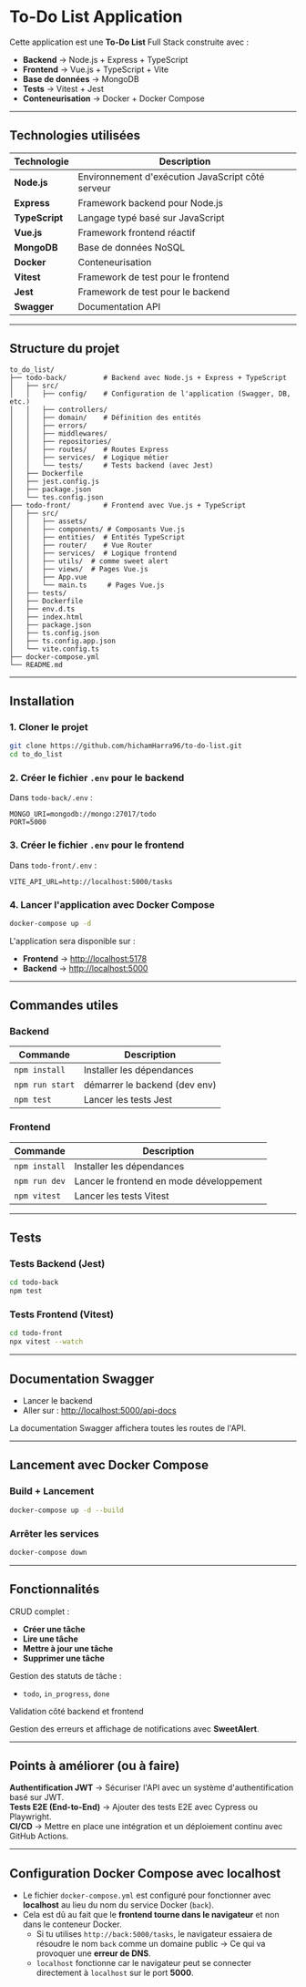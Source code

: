 # To-Do List Application

Cette application est une **To-Do List** Full Stack construite avec :
- **Backend** → Node.js + Express + TypeScript  
- **Frontend** → Vue.js + TypeScript + Vite  
- **Base de données** → MongoDB  
- **Tests** → Vitest + Jest  
- **Conteneurisation** → Docker + Docker Compose  

---

## **Technologies utilisées**
| Technologie | Description |
|------------|-------------|
| **Node.js** | Environnement d'exécution JavaScript côté serveur |
| **Express** | Framework backend pour Node.js |
| **TypeScript** | Langage typé basé sur JavaScript |
| **Vue.js** | Framework frontend réactif |
| **MongoDB** | Base de données NoSQL |
| **Docker** | Conteneurisation |
| **Vitest** | Framework de test pour le frontend |
| **Jest** | Framework de test pour le backend |
| **Swagger** | Documentation API |

---

## **Structure du projet**
```
to_do_list/
├── todo-back/         # Backend avec Node.js + Express + TypeScript
│   ├── src/
│   │   ├── config/    # Configuration de l'application (Swagger, DB, etc.)
│   │   ├── controllers/ 
│   │   ├── domain/    # Définition des entités
│   │   ├── errors/    
│   │   ├── middlewares/ 
│   │   ├── repositories/ 
│   │   ├── routes/    # Routes Express
│   │   ├── services/  # Logique métier
│   │   └── tests/     # Tests backend (avec Jest)
│   ├── Dockerfile
│   ├── jest.config.js
│   ├── package.json
│   └── tes.config.json
├── todo-front/        # Frontend avec Vue.js + TypeScript 
│   ├── src/
│   │   ├── assets/    
│   │   ├── components/ # Composants Vue.js
│   │   ├── entities/  # Entités TypeScript
│   │   ├── router/    # Vue Router
│   │   ├── services/  # Logique frontend
│   │   ├── utils/  # comme sweet alert
│   │   ├── views/  # Pages Vue.js
│   │   ├── App.vue
│   │   └── main.ts     # Pages Vue.js
│   ├── tests/
│   ├── Dockerfile
│   ├── env.d.ts
│   ├── index.html
│   ├── package.json
│   ├── ts.config.json
│   ├── ts.config.app.json
│   └── vite.config.ts
├── docker-compose.yml
└── README.md
```

---

## **Installation**
### **1. Cloner le projet**
```bash
git clone https://github.com/hichamHarra96/to-do-list.git
cd to_do_list
```

### **2. Créer le fichier `.env` pour le backend**
Dans `todo-back/.env` :  
```
MONGO_URI=mongodb://mongo:27017/todo
PORT=5000
```

### **3. Créer le fichier `.env` pour le frontend**
Dans `todo-front/.env` :  
```
VITE_API_URL=http://localhost:5000/tasks
```

### **4. Lancer l'application avec Docker Compose**
```bash
docker-compose up -d
```

L'application sera disponible sur :  
- **Frontend** → [http://localhost:5178](http://localhost:5178)  
- **Backend** → [http://localhost:5000](http://localhost:5000)  

---

## **Commandes utiles**
### **Backend**
| Commande | Description |
|----------|-------------|
| `npm install` | Installer les dépendances |
| `npm run start` | démarrer le backend (dev env)|
| `npm test` | Lancer les tests Jest |.

### **Frontend**
| Commande | Description |
|----------|-------------|
| `npm install` | Installer les dépendances |
| `npm run dev` | Lancer le frontend en mode développement |
| `npm vitest` | Lancer les tests Vitest |

---

## **Tests**
### **Tests Backend (Jest)**
```bash
cd todo-back
npm test
```

### **Tests Frontend (Vitest)**
```bash
cd todo-front
npx vitest --watch
```

---

## **Documentation Swagger**
- Lancer le backend  
- Aller sur : [http://localhost:5000/api-docs](http://localhost:5000/api-docs)  

 La documentation Swagger affichera toutes les routes de l'API.  

---

## **Lancement avec Docker Compose**
###  **Build + Lancement**
```bash
docker-compose up -d --build
```

###  **Arrêter les services**
```bash
docker-compose down
```

---

##  **Fonctionnalités**
CRUD complet :  
- **Créer une tâche**  
- **Lire une tâche**  
- **Mettre à jour une tâche**  
- **Supprimer une tâche**  

Gestion des statuts de tâche :  
- `todo`, `in_progress`, `done`  

Validation côté backend et frontend  

Gestion des erreurs et affichage de notifications avec **SweetAlert**.

---

## **Points à améliorer (ou à faire)**
 **Authentification JWT** → Sécuriser l'API avec un système d'authentification basé sur JWT.   
 **Tests E2E (End-to-End)** → Ajouter des tests E2E avec Cypress ou Playwright.  
 **CI/CD** → Mettre en place une intégration et un déploiement continu avec GitHub Actions.  

---

## **Configuration Docker Compose avec localhost**
- Le fichier `docker-compose.yml` est configuré pour fonctionner avec **localhost** au lieu du nom du service Docker (`back`).  
- Cela est dû au fait que le **frontend tourne dans le navigateur** et non dans le conteneur Docker.  
  - Si tu utilises `http://back:5000/tasks`, le navigateur essaiera de résoudre le nom `back` comme un domaine public → Ce qui va provoquer une **erreur de DNS**.  
  - `localhost` fonctionne car le navigateur peut se connecter directement à `localhost` sur le port **5000**.  
